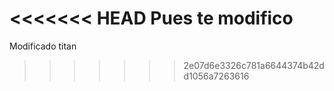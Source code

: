 <<<<<<< HEAD
Pues te modifico
=======
Modificado titan
>>>>>>> 2e07d6e3326c781a6644374b42dd1056a7263616

